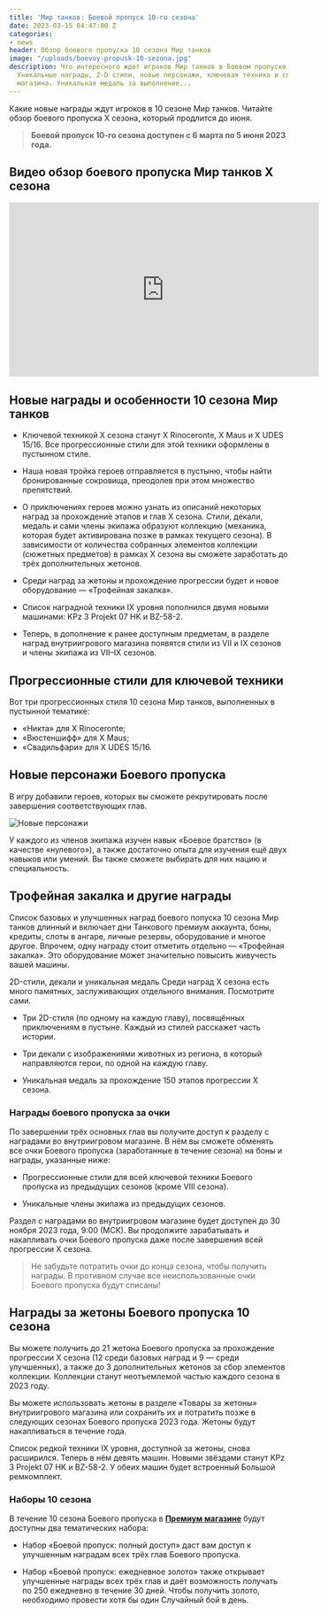 ```yaml
---
title: 'Мир танков: Боевой пропуск 10-го сезона'
date: 2023-03-15 04:47:00 Z
categories:
- news
header: Обзор боевого пропуска 10 сезона Мир танков
image: "/uploads/boevoy-propusk-10-sezona.jpg"
description: Что интересного ждет игроков Мир танков в Боевом пропуске 10-го сезона.
  Уникальные награды, 2-D стили, новые персонажи, ключевая техника и специальные предложения
  магазина. Уникальная медаль за выполнение...
---
```


Какие новые награды ждут игроков в 10 сезоне Мир танков. Читайте обзор боевого пропуска X сезона, который продлится до июня.

> **Боевой пропуск 10-го сезона доступен с 6 марта по 5 июня 2023 года.**

## Видео обзор боевого пропуска Мир танков X сезона

<div class="vyt"><iframe width="560" height="315" src="https://www.youtube.com/embed/Y6I6HfvnavQ" title="YouTube video player" frameborder="0" allow="accelerometer; autoplay; clipboard-write; encrypted-media; gyroscope; picture-in-picture; web-share" allowfullscreen></iframe></div>

## Новые награды и особенности 10 сезона Мир танков

* Ключевой техникой X сезона станут X Rinoceronte, X Maus и X UDES 15/16. Все прогрессионные стили для этой техники оформлены в пустынном стиле.

* Наша новая тройка героев отправляется в пустыню, чтобы найти бронированные сокровища, преодолев при этом множество препятствий.

* О приключениях героев можно узнать из описаний некоторых наград за прохождение этапов и глав X сезона. Стили, декали, медаль и сами члены экипажа образуют коллекцию (механика, которая будет активирована позже в рамках текущего сезона). В зависимости от количества собранных элементов коллекции (сюжетных предметов) в рамках X сезона вы сможете заработать до трёх дополнительных жетонов.

* Среди наград за жетоны и прохождение прогрессии будет и новое оборудование — «Трофейная закалка».

* Список наградной техники IX уровня пополнился двумя новыми машинами: KPz 3 Projekt 07 HK и BZ-58-2.

* Теперь, в дополнение к ранее доступным предметам, в разделе наград внутриигрового магазина появятся стили из VII и IX сезонов и члены экипажа из VII–IX сезонов.

## Прогрессионные стили для ключевой техники

Вот три прогрессионных стиля 10 сезона Мир танков, выполненных в пустынной тематике:

* «Никта» для X Rinoceronte;
* «Вюстеншифф» для X Maus;
* «Свадильфари» для X UDES 15/16.

## Новые персонажи Боевого пропуска

В игру добавили героев, которых вы сможете рекрутировать после завершения соответствующих глав.

![Новые персонажи](https://worldwarships.ru/wp-content/uploads/2023/03/personazhi-10-sezon.jpg)

У каждого из членов экипажа изучен навык «Боевое братство» (в качестве «нулевого»), а также достаточно опыта для изучения ещё двух навыков или умений. Вы также сможете выбирать для них нацию и специальность.

## Трофейная закалка и другие награды

Список базовых и улучшенных наград боевого попуска 10 сезона Мир танков длинный и включает дни Танкового премиум аккаунта, боны, кредиты, слоты в ангаре, личные резервы, оборудование и многое другое. Впрочем, одну награду стоит отметить отдельно — «Трофейная закалка». Это оборудование может значительно повысить живучесть вашей машины. 

2D-стили, декали и уникальная медаль
Среди наград X сезона есть много памятных, заслуживающих отдельного внимания. Посмотрите сами.

* Три 2D-стиля (по одному на каждую главу), посвящённых приключениям в пустыне. Каждый из стилей расскажет часть истории.

* Три декали с изображениями животных из региона, в который направляются герои, по одной на каждую главу.

* Уникальная медаль за прохождение 150 этапов прогрессии X сезона.

<!-- Yandex.RTB R-A-1959236-6 -->
<div id="yandex_rtb_R-A-1959236-6"></div>
<script>window.yaContextCb.push(()=>{
  Ya.Context.AdvManager.render({
    renderTo: 'yandex_rtb_R-A-1959236-6',
    blockId: 'R-A-1959236-6'
  })
})</script>

### Награды боевого пропуска за очки

По завершении трёх основных глав вы получите доступ к разделу с наградами во внутриигровом магазине. В нём вы сможете обменять все очки Боевого пропуска (заработанные в течение сезона) на боны и награды, указанные ниже:

* Прогрессионные стили для всей ключевой техники Боевого пропуска из предыдущих сезонов (кроме VIII сезона).

* Уникальные члены экипажа из предыдущих сезонов.

Раздел с наградами во внутриигровом магазине будет доступен до 30 ноября 2023 года, 9:00 (МСК). Вы продолжите зарабатывать и накапливать очки Боевого пропуска даже после завершения всей прогрессии X сезона.

> Не забудьте потратить очки до конца сезона, чтобы получить награды. В противном случае все неиспользованные очки Боевого пропуска будут списаны!

## Награды за жетоны Боевого пропуска 10 сезона

Вы можете получить до 21 жетона Боевого пропуска за прохождение прогрессии X сезона (12 среди базовых наград и 9 — среди улучшенных), а также до 3 дополнительных жетонов за сбор элементов коллекции. Коллекции станут неотъемлемой частью каждого сезона в 2023 году.

Вы можете использовать жетоны в разделе «Товары за жетоны» внутриигрового магазина или сохранить их и потратить позже в следующих сезонах Боевого пропуска 2023 года. Жетоны будут накапливаться в течение года.

Список редкой техники IX уровня, доступной за жетоны, снова расширился. Теперь в нём девять машин. Новыми звёздами станут KPz 3 Projekt 07 HK и BZ-58-2. У обеих машин будет встроенный Большой ремкомплект.

### Наборы 10 сезона

В течение 10 сезона Боевого пропуска в [**Премиум магазине**](/shop) будут доступны два тематических набора:

* Набор «Боевой пропуск: полный доступ» даст вам доступ к улучшенным наградам всех трёх глав Боевого пропуска.

* Набор «Боевой пропуск: ежедневное золото»  также открывает улучшенные награды всех трёх глав и даёт возможность получать по 250 ежедневно в течение 30 дней. Чтобы получить золото, необходимо провести хотя бы один Случайный бой в день.